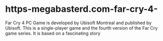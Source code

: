 # https-megabasterd.com-far-cry-4-
Far Cry 4 PC Game is developed by Ubisoft Montreal and published by Ubisoft. This is a single-player game and the fourth version of the Far Cry game series. It is based on a fascinating story
